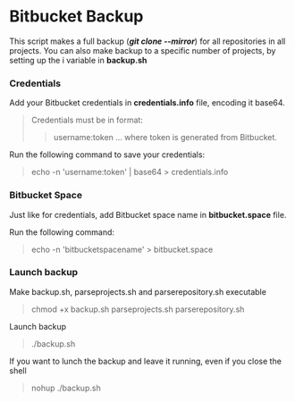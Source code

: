 # Bitbucket Backup

This script makes a full backup (**_git clone --mirror_**) for all repositories in all projects.
You can also make backup to a specific number of projects, by setting up the i variable in **backup.sh**

### Credentials

Add your Bitbucket credentials in **credentials.info** file, encoding it base64.
>Credentials must be in format:
>>username:token
>... where token is generated from Bitbucket.

Run the following command to save your credentials:
>echo -n 'username:token' | base64 > credentials.info

### Bitbucket Space

Just like for credentials, add Bitbucket space name in **bitbucket.space** file.

Run the following command:
>echo -n  'bitbucketspacename' > bitbucket.space


### Launch backup

Make backup.sh, parseprojects.sh and parserepository.sh executable
>chmod +x backup.sh parseprojects.sh parserepository.sh

Launch backup
>./backup.sh

If you want to lunch the backup and leave it running, even if you close the shell
>nohup ./backup.sh


